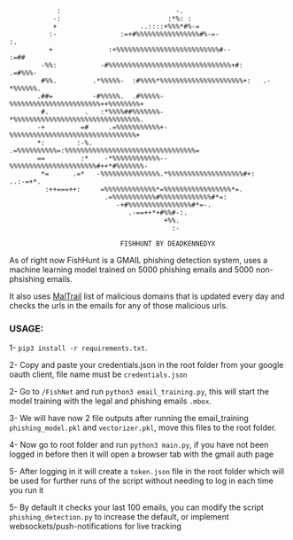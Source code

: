 ```                                                                                          
            :                             -.                                        
           -:                           :*%: :                                      
           +                     ..::::+%%%*#%-=                                    
          :-                :=+#%%%%%%%%%%%%%%%%#%-=-                    :.         
          +              :+%%%%%%%%%%%%%%%%%%%%%%%%%%#--              :=##          
        -%%:           -#%%%%%%%%%%%%%%%%%%%%%%%%%%%%%%%+#:        .=#%%%-          
        #%%.         .*%%%%%-  :#%%%%*%%%%%%%%%%%%%%%%%%%%%+:   .-*%%%%%%.          
       .##=          -#%%%%%.  .#%%%%%-%%%%%%%%%%%%%%%%%%%%%%%++%%%%%%%%+           
        #.         .   :*%%%%##%%%%%%%-*%%%%%%%%%%%%%%%%%%%%%%%%%%%%%%%%.           
       -+         =#     .=%%%%%%%%%%%+-%%%%%%%%%%%%%%%%%%%%%%%%%%%%%%%%+           
       *:        :-%.     .=%%%%%%%%%%=:%%%%%%%%%%%%%%%%%%%%%%%%%%%%%%%%%=          
       ==         :*    -*%%%%%%%%%%%%--%%%%%%%%%%%%%%%%%%%%%%#++*#%%%%%%%-         
        *=      .=*   -%%%%%%%%%%%%%%%.*%%%%%%%%%%%%%%%%%%%#+:      ..:-=+*.        
         :++===++:     =%%%%%%%%%%%%%*=%%%%%%%%%%%%%%%%%*=.                         
                        .=%%%%%%%%%%%#%%%%%%%%%%%%%#*=:                             
                           -+#%%%%%%%%%%%%%%%%#*=-.                                 
                              .-==++*+#%%#-:.                                       
                                       +%%.                                         
                                         :-

                            FISHHUNT BY DEADKENNEDYX
```


As of right now FishHunt is a GMAIL phishing detection system, uses a machine learning model trained on 5000 phishing emails and 5000 non-phsishing emails. 

It also uses [MalTrail](https://github.com/stamparm/maltrail?tab=readme-ov-file#blacklist) list of malicious domains that is updated every day and checks the urls in the emails for any of those malicious urls.

### USAGE:

1- `pip3 install -r requirements.txt`.

2- Copy and paste your credentials.json in the root folder from your google oauth client, file name must be `credentials.json`

2- Go to `/FishNet` and run `python3 email_training.py`, this will start the model training with the legal and phishing emails `.mbox`.

3- We will have now 2 file outputs after running the email_training `phishing_model.pkl` and `vectorizer.pkl`, move this files to the root folder.

4- Now go to root folder and run `python3 main.py`, if you have not been logged in before then it will open a browser tab with the gmail auth page

5- After logging in it will create a `token.json` file in the root folder which will be used for further runs of the script without needing to log in each time you run it

5- By default it checks your last 100 emails, you can modify the script `phishing_detection.py` to increase the default, or implement websockets/push-notifications for live tracking
